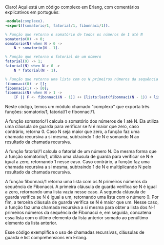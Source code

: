 Claro! Aqui está um código complexo em Erlang, com comentários explicativos em português:

```erlang
-module(complexo).
-export([somatorio/1, fatorial/1, fibonnaci/1]).

% Função que retorna o somatório de todos os números de 1 até N
somatorio(0) -> 0;
somatorio(N) when N > 0 ->
    N + somatorio(N - 1).

% Função que retorna o fatorial de um número
fatorial(0) -> 1;
fatorial(N) when N > 0 ->
    N * fatorial(N - 1).

% Função que retorna uma lista com os N primeiros números da sequência de Fibonacci
fibonnaci(0) -> [];
fibonnaci(1) -> [0];
fibonnaci(N) when N > 1 ->
    [F || F <- fibonnaci(N - 1)] ++ [lists:last(fibonnaci(N - 1)) + lists:last(fibonnaci(N - 2))].

```

Neste código, temos um módulo chamado "complexo" que exporta três funções: somatorio/1, fatorial/1 e fibonnaci/1.

A função somatorio/1 calcula o somatório dos números de 1 até N. Ela utiliza uma cláusula de guarda para verificar se N é maior que zero, caso contrário, retorna 0. Caso N seja maior que zero, a função faz uma chamada recursiva a si mesma, subtraindo 1 de N e somando N ao resultado da chamada recursiva.

A função fatorial/1 calcula o fatorial de um número N. Da mesma forma que a função somatorio/1, utiliza uma cláusula de guarda para verificar se N é igual a zero, retornando 1 nesse caso. Caso contrário, a função faz uma chamada recursiva a si mesma, subtraindo 1 de N e multiplicando N pelo resultado da chamada recursiva.

A função fibonnaci/1 retorna uma lista com os N primeiros números da sequência de Fibonacci. A primeira cláusula de guarda verifica se N é igual a zero, retornando uma lista vazia nesse caso. A segunda cláusula de guarda verifica se N é igual a um, retornando uma lista com o número 0. Por fim, a terceira cláusula de guarda verifica se N é maior que um. Nesse caso, a função faz uma chamada recursiva a si mesma para obter a lista dos N-1 primeiros números da sequência de Fibonacci e, em seguida, concatena essa lista com o último elemento da lista anterior somado ao penúltimo elemento da lista anterior.

Esse código exemplifica o uso de chamadas recursivas, cláusulas de guarda e list comprehensions em Erlang.